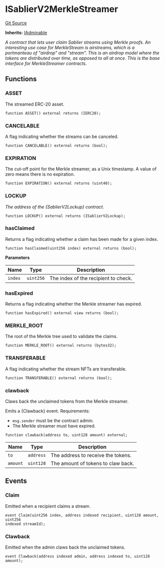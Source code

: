 # ISablierV2MerkleStreamer

[Git Source](https://github.com/sablier-labs/v2-periphery/blob/release/src/interfaces/ISablierV2MerkleStreamer.sol)

**Inherits:** [IAdminable](/docs/contracts/v2/reference/core/interfaces/interface.IAdminable.md)

_A contract that lets user claim Sablier streams using Merkle proofs. An interesting use case for MerkleStream is
airstreams, which is a portmanteau of "airdrop" and "stream". This is an airdrop model where the tokens are distributed
over time, as opposed to all at once. This is the base interface for MerkleStreamer contracts._

## Functions

### ASSET

The streamed ERC-20 asset.

```solidity
function ASSET() external returns (IERC20);
```

### CANCELABLE

A flag indicating whether the streams can be canceled.

```solidity
function CANCELABLE() external returns (bool);
```

### EXPIRATION

The cut-off point for the Merkle streamer, as a Unix timestamp. A value of zero means there is no expiration.

```solidity
function EXPIRATION() external returns (uint40);
```

### LOCKUP

_The address of the {SablierV2Lockup} contract._

```solidity
function LOCKUP() external returns (ISablierV2Lockup);
```

### hasClaimed

Returns a flag indicating whether a claim has been made for a given index.

```solidity
function hasClaimed(uint256 index) external returns (bool);
```

**Parameters**

| Name    | Type      | Description                          |
| ------- | --------- | ------------------------------------ |
| `index` | `uint256` | The index of the recipient to check. |

### hasExpired

Returns a flag indicating whether the Merkle streamer has expired.

```solidity
function hasExpired() external view returns (bool);
```

### MERKLE_ROOT

The root of the Merkle tree used to validate the claims.

```solidity
function MERKLE_ROOT() external returns (bytes32);
```

### TRANSFERABLE

A flag indicating whether the stream NFTs are transferable.

```solidity
function TRANSFERABLE() external returns (bool);
```

### clawback

Claws back the unclaimed tokens from the Merkle streamer.

Emits a {Clawback} event. Requirements:

- `msg.sender` must be the contract admin.
- The Merkle streamer must have expired.

```solidity
function clawback(address to, uint128 amount) external;
```

| Name     | Type      | Description                        |
| -------- | --------- | ---------------------------------- |
| `to`     | `address` | The address to receive the tokens. |
| `amount` | `uint128` | The amount of tokens to claw back. |

## Events

### Claim

Emitted when a recipient claims a stream.

```solidity
event Claim(uint256 index, address indexed recipient, uint128 amount, uint256
indexed streamId);
```

### Clawback

Emitted when the admin claws back the unclaimed tokens.

```solidity
event Clawback(address indexed admin, address indexed to, uint128 amount);
```
